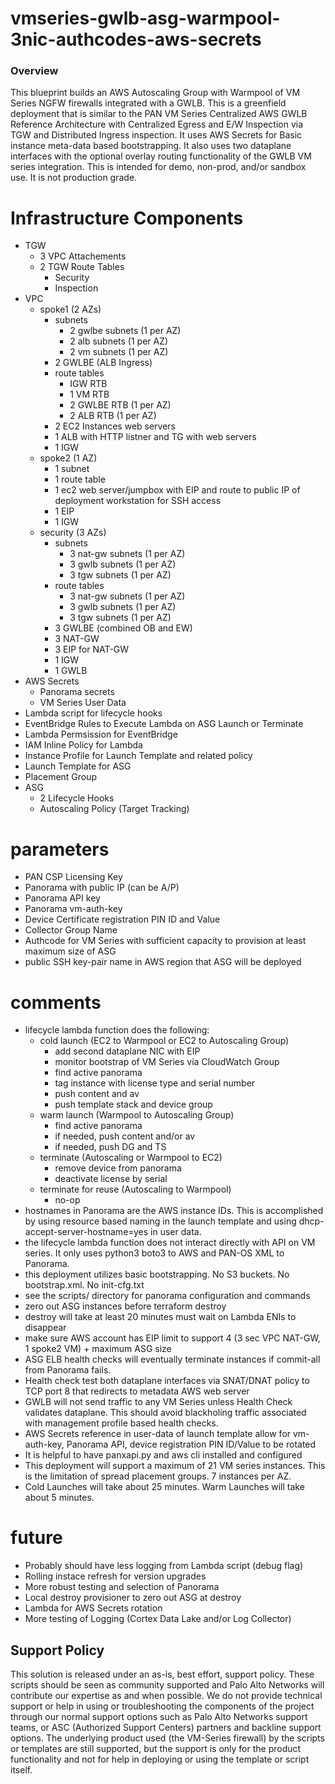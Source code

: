 # vmseries-gwlb-asg-warmpool-3nic-authcodes-aws-secrets


### Overview
This blueprint builds an AWS Autoscaling Group with Warmpool of VM Series NGFW firewalls integrated with a GWLB.  This is a greenfield deployment that is similar to the PAN VM Series Centralized AWS GWLB Reference Architecture with Centralized Egress and E/W Inspection via TGW and Distributed Ingress inspection.  It uses AWS Secrets for Basic instance meta-data based bootstrapping.  It also uses two dataplane interfaces with the optional overlay routing functionality of the GWLB VM series integration.  This is intended for demo, non-prod, and/or sandbox use.  It is not production grade.

# Infrastructure Components
- TGW
  - 3 VPC Attachements
  - 2 TGW Route Tables
    - Security
    - Inspection
- VPC
  - spoke1 (2 AZs)
    - subnets
      - 2 gwlbe subnets (1 per AZ)
      - 2 alb subnets (1 per AZ)
      - 2 vm subnets (1 per AZ)
    - 2 GWLBE (ALB Ingress)
    - route tables
      - IGW RTB
      - 1 VM RTB
      - 2 GWLBE RTB (1 per AZ)
      - 2 ALB RTB (1 per AZ)
    - 2 EC2 Instances web servers
    - 1 ALB with HTTP listner and TG with web servers
    - 1 IGW
  - spoke2 (1 AZ)
    - 1 subnet
    - 1 route table
    - 1 ec2 web server/jumpbox with EIP and route to public IP of deployment workstation for SSH access
    - 1 EIP
    - 1 IGW
  - security (3 AZs)
    - subnets
      - 3 nat-gw subnets (1 per AZ)
      - 3 gwlb subnets (1 per AZ)
      - 3 tgw subnets (1 per AZ)
     - route tables
        - 3 nat-gw subnets (1 per AZ)
        - 3 gwlb subnets (1 per AZ)
        - 3 tgw subnets (1 per AZ)
     - 3 GWLBE (combined OB and EW)
     - 3 NAT-GW
     - 3 EIP for NAT-GW
     - 1 IGW
     - 1 GWLB
- AWS Secrets
  - Panorama secrets
  - VM Series User Data
- Lambda script for lifecycle hooks
- EventBridge Rules to Execute Lambda on ASG Launch or Terminate
- Lambda Permsission for EventBridge
- IAM Inline Policy for Lambda
- Instance Profile for Launch Template and related policy
- Launch Template for ASG
- Placement Group
- ASG
  - 2 Lifecycle Hooks
  - Autoscaling Policy (Target Tracking)

# parameters
- PAN CSP Licensing Key
- Panorama with public IP (can be A/P)
- Panorama API key
- Panorama vm-auth-key 
- Device Certificate registration PIN ID and Value
- Collector Group Name
- Authcode for VM Series with sufficient capacity to provision at least maximum size of ASG
- public SSH key-pair name in AWS region that ASG will be deployed

# comments
- lifecycle lambda function does the following:
  - cold launch (EC2 to Warmpool or EC2 to Autoscaling Group)
    - add second dataplane NIC with EIP
    - monitor bootstrap of VM Series via CloudWatch Group
    - find active panorama
    - tag instance with license type and serial number
    - push content and av
    - push template stack and device group
  - warm launch (Warmpool to Autoscaling Group)
    - find active panorama
    - if needed, push content and/or av
    - if needed, push DG and TS
  - terminate (Autoscaling or Warmpool to EC2)
    - remove device from panorama
    - deactivate license by serial
  - terminate for reuse (Autoscaling to Warmpool)
    - no-op
- hostnames in Panorama are the AWS instance IDs.  This is accomplished by using resource based naming in the launch template and using dhcp-accept-server-hostname=yes in user data.
- the lifecycle lambda function does not interact directly with API on VM series.  It only uses python3 boto3 to AWS and PAN-OS XML to Panorama.
- this deployment utilizes basic bootstrapping.  No S3 buckets.  No bootstrap.xml.  No init-cfg.txt
- see the scripts/ directory for panorama configuration and commands
- zero out ASG instances before terraform destroy
- destroy will take at least 20 minutes must wait on Lambda ENIs to disappear
- make sure AWS account has EIP limit to support 4 (3 sec VPC NAT-GW, 1 spoke2 VM) + maximum ASG size
- ASG ELB health checks will eventually terminate instances if commit-all from Panorama fails.
- Health check test both dataplane interfaces via SNAT/DNAT policy to TCP port 8 that redirects to metadata AWS web server
- GWLB will not send traffic to any VM Series unless Health Check validates dataplane.  This should avoid blackholing traffic associated with management profile based health checks.
- AWS Secrets reference in user-data of launch template allow for vm-auth-key, Panorama API, device registration PIN ID/Value to be rotated
- It is helpful to have panxapi.py and aws cli installed and configured
- This deployment will support a maximum of 21 VM series instances.  This is the limitation of spread placement groups.  7 instances per AZ.
- Cold Launches will take about 25 minutes.  Warm Launches will take about 5 minutes.

# future
- Probably should have less logging from Lambda script (debug flag)
- Rolling instace refresh for version upgrades
- More robust testing and selection of Panorama
- Local destroy provisioner to zero out ASG at destroy
- Lambda for AWS Secrets rotation
- More testing of Logging (Cortex Data Lake and/or Log Collector)


## Support Policy
This solution is released under an as-is, best effort, support policy. These scripts should be seen as community supported and Palo Alto Networks will contribute our expertise as and when possible. We do not provide technical support or help in using or troubleshooting the components of the project through our normal support options such as Palo Alto Networks support teams, or ASC (Authorized Support Centers) partners and backline support options. The underlying product used (the VM-Series firewall) by the scripts or templates are still supported, but the support is only for the product functionality and not for help in deploying or using the template or script itself.


